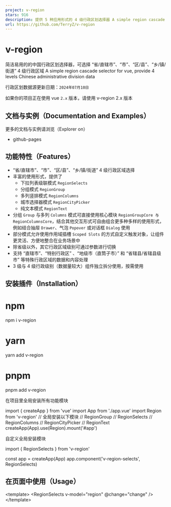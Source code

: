 ```yaml
---
project: v-region
stars: 916
description: 提供 5 种应用形式的 4 级行政区划选择器 A simple region cascade selector, provide 4 levels Chinese administrative division data
url: https://github.com/TerryZ/v-region
---
```


v-region
========

简洁易用的的中国行政区划选择器，可选择 “省/直辖市”、“市”、“区/县”、“乡/镇/街道” 4 级行政区域 A simple region cascade selector for vue, provide 4 levels Chinese administrative division data

行政区划数据源更新日期：`2024年07月10日`

如果你的项目正在使用 vue `2.x` 版本，请使用 v-region 2.x 版本

文档与实例（Documentation and Examples）
---------------------------------

更多的文档与实例请浏览（Explorer on）

-   github-pages

功能特性（Features）
--------------

-   “省/直辖市”、“市”、“区/县”、“乡/镇/街道” 4 级行政区域选择
-   丰富的使用形式，提供了
    -   下拉列表级联模式 `RegionSelects`
    -   分组模式 `RegionGroup`
    -   多列竖排模式 `RegionColumns`
    -   城市选择器模式 `RegionCityPicker`
    -   纯文本模式 `RegionText`
-   分组 `Group` 与多列 `Columns` 模式可直接使用核心模块 `RegionGroupCore 与 RegionColumnsCore`，结合其他交互形式可自由组合更多种多样的使用形式，例如结合抽屉 `Drawer`、气泡 `Popover` 或对话框 `Dialog` 使用
-   部分模式允许使用作用域插槽 `Scoped Slots` 的方式自定义触发对象，让组件更灵活、方便地整合在业务场景中
-   除省级以外，其它行政区域级别可通过参数进行切换
-   支持 “直辖市”、“特别行政区” 、“地级市（直筒子市）” 和 “省辖县/省辖县级市” 等特殊行政区域的数据和内容处理
-   3 级与 4 级行政级别（数据量较大）组件独立拆分使用，按需使用

安装插件（Installation）
------------------

# npm
npm i v-region
# yarn
yarn add v-region
# pnpm
pnpm add v-region

在项目里全局安装所有功能模块

import { createApp } from 'vue'
import App from './app.vue'
import Region from 'v-region'
// 全局安装以下模块
// RegionGroup
// RegionSelects
// RegionColumns
// RegionCityPicker
// RegionText
createApp(App).use(Region).mount('#app')

自定义全局安装模块

import { RegionSelects } from 'v-region'

const app \= createApp(App)
app.component('v-region-selects', RegionSelects)

在页面中使用（Usage）
-------------

<template\>
  <RegionSelects
    v-model\="region"
    @change\="change"
  />
</template\>
<script setup lang="ts">
import { ref } from 'vue'
import { RegionSelects } from 'v-region'
import type { RegionValues, RegionModel } from 'v-region'
const region \= ref<RegionValues\>({
  province: '350000',
  city: '350100',
  area: '350104',
  town: '350104008'
})
function change (data: RegionModel): void {
  console.log(data)
}
</script\>

数据源（Data Source）
----------------

Region data come from repo: mumuy/data\_location

> **原仓库数据说明** 省、市、区数据来自于民政局、国务院公告、国家统计局，确保及时更新和权威； 街道(镇、乡)数据由于数据庞大，各地各级之前公函较多，无法保证及时有效（最新数据2016年7月31日）； 数据是以行政区为单位的行政区划数据。行政管理区与行政区存在重合，不予收录; (行政管理区通常包含:\*\*\*经济特区/经济开发区/高新区/新区/工业区；亦有部分行政管理区升为行政区，需加以区分)

Star数趋势（Stargazers over time）
-----------------------------

Activity
========

License
-------
